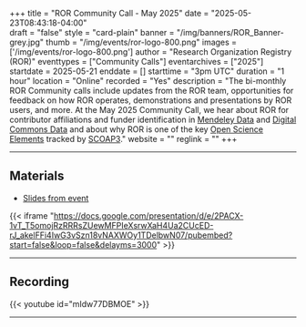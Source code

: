+++
title = "ROR Community Call - May 2025" 
date = "2025-05-23T08:43:18-04:00"  
draft = "false" 
style = "card-plain" 
banner = "/img/banners/ROR_Banner-grey.jpg" 
thumb = "/img/events/ror-logo-800.png" 
images = ['/img/events/ror-logo-800.png']
author = "Research Organization Registry (ROR)" 
eventtypes = ["Community Calls"]
eventarchives = ["2025"]
startdate = 2025-05-21
enddate = []
starttime = "3pm UTC"
duration = "1 hour"
location = "Online"
recorded = "Yes"
description = "The bi-monthly ROR Community calls include updates from the ROR team, opportunities for feedback on how ROR operates, demonstrations and presentations by ROR users, and more. At the May 2025 Community Call, we hear about ROR for contributor affiliations and funder identification in [Mendeley Data](https://data.mendeley.com) and [Digital Commons Data](https://www.elsevier.com/products/digital-commons/data) and about why ROR is one of the key [Open Science Elements](https://scoap3.org/journals-2025-2027/open-science-elements/) tracked by [SCOAP3](https://scoap3.org/)."
website = ""
reglink = ""
+++



---

## Materials 

- [Slides from event](https://docs.google.com/presentation/d/e/2PACX-1vT_T5omojRzRRRsZUewMFPIeXsrwXaH4Ua2CUcED-rJ_akelFFi4IwG3vSzn18vNAXWOy1TDelbwN07/pub?start=false&loop=false&delayms=3000)

{{< iframe "https://docs.google.com/presentation/d/e/2PACX-1vT_T5omojRzRRRsZUewMFPIeXsrwXaH4Ua2CUcED-rJ_akelFFi4IwG3vSzn18vNAXWOy1TDelbwN07/pubembed?start=false&loop=false&delayms=3000" >}}

---

## Recording 

{{< youtube id="mIdw77DBMOE" >}}

--- 



